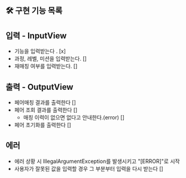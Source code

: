 ## 🛠 구현 기능 목록

## 입력 - InputView
- 기능을 입력받는다 . [x]
- 과정, 레벨, 미션을 입력받는다. []
- 재매칭 여부를 입력받는다. []

## 출력 - OutputView
- 페어매칭 결과를 출력한다 []
- 페어 조회 결과를 출력한다 []
  - 매칭 이력이 없으면 없다고 안내한다.(error) []
- 페어 초기화를 출력한다 []

## 에러
- 에러 상황 시 IllegalArgumentException를 발생시키고 "[ERROR]"로 시작
- 사용자가 잘못된 값을 입력할 경우 그 부분부터 입력을 다시 받는다 []